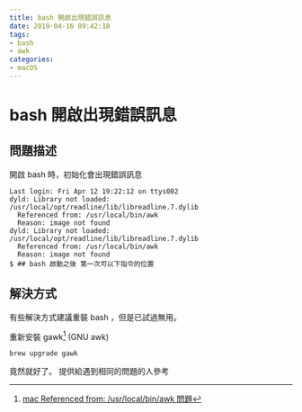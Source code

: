```yaml
---
title: bash 開啟出現錯誤訊息
date: 2019-04-16 09:42:18
tags: 
- bash
- awk
categories: 
- macOS
---
```


# bash 開啟出現錯誤訊息

## 問題描述

開啟 bash 時，初始化會出現錯誤訊息

```shell
Last login: Fri Apr 12 19:22:12 on ttys002
dyld: Library not loaded: /usr/local/opt/readline/lib/libreadline.7.dylib
  Referenced from: /usr/local/bin/awk
  Reason: image not found
dyld: Library not loaded: /usr/local/opt/readline/lib/libreadline.7.dylib
  Referenced from: /usr/local/bin/awk
  Reason: image not found
$ ## bash 啟動之後 第一次可以下指令的位置
```

## 解決方式

有些解決方式建議重裝 bash ，但是已試過無用。

重新安裝 gawk[^brewgawk] (GNU awk)

```shell
brew upgrade gawk
```

竟然就好了。
提供給遇到相同的問題的人參考

<!-- prettier-ignore-start -->
[^brewgawk]: [mac Referenced from: /usr/local/bin/awk 問題](https://blog.csdn.net/qq_22833925/article/details/78871364)
<!-- prettier-ignore-end -->
